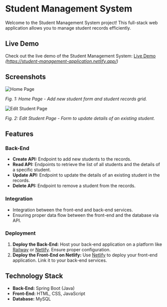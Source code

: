 # Student Management System

Welcome to the Student Management System project! This full-stack web application allows you to manage student records efficiently.

## Live Demo

Check out the live demo of the Student Management System: [Live Demo](#) _(https://student-management-application.netlify.app/)_

## Screenshots

![Home Page](screenshots/home_page.png)

*Fig. 1: Home Page - Add new student form and student records grid.*

![Edit Student Page](screenshots/edit_student_page.png)

*Fig. 2: Edit Student Page - Form to update details of an existing student.*

## Features

### Back-End

- **Create API:** Endpoint to add new students to the records.
- **Read API:** Endpoints to retrieve the list of all students and the details of a specific student.
- **Update API:** Endpoint to update the details of an existing student in the records.
- **Delete API:** Endpoint to remove a student from the records.

### Integration

- Integration between the front-end and back-end services.
- Ensuring proper data flow between the front-end and the database via API.

### Deployment

1. **Deploy the Back-End:** Host your back-end application on a platform like [Railway](https://railway.app/) or [Netlify](https://www.netlify.com/). Ensure proper configuration.
2. **Deploy the Front-End on Netlify:** Use [Netlify](https://www.netlify.com/) to deploy your front-end application. Link it to your back-end services.

## Technology Stack

- **Back-End:** Spring Boot (Java)
- **Front-End:** HTML, CSS, JavaScript
- **Database:** MySQL 
